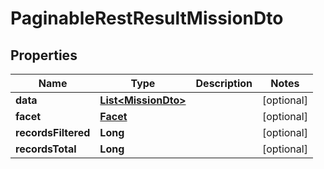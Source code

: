 
# PaginableRestResultMissionDto

## Properties
Name | Type | Description | Notes
------------ | ------------- | ------------- | -------------
**data** | [**List&lt;MissionDto&gt;**](MissionDto.md) |  |  [optional]
**facet** | [**Facet**](Facet.md) |  |  [optional]
**recordsFiltered** | **Long** |  |  [optional]
**recordsTotal** | **Long** |  |  [optional]



